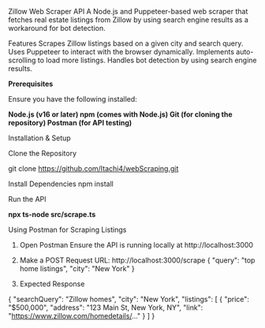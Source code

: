 Zillow Web Scraper API
A Node.js and Puppeteer-based web scraper that fetches real estate listings from Zillow by using search engine results as a workaround for bot detection.

Features
Scrapes Zillow listings based on a given city and search query.
Uses Puppeteer to interact with the browser dynamically.
Implements auto-scrolling to load more listings.
Handles bot detection by using search engine results.

**Prerequisites**

Ensure you have the following installed:

**Node.js (v16 or later)
npm (comes with Node.js)
Git (for cloning the repository)
Postman (for API testing)**

Installation & Setup

Clone the Repository

git clone https://github.com/Itachi4/webScraping.git

Install Dependencies
npm install

Run the API

**npx ts-node src/scrape.ts**

Using Postman for Scraping Listings
1. Open Postman
Ensure the API is running locally at http://localhost:3000
2. Make a POST Request
URL: http://localhost:3000/scrape
{
  "query": "top home listings",
  "city": "New York"
}

3. Expected Response

{
  "searchQuery": "Zillow homes",
  "city": "New York",
  "listings": [
    {
      "price": "$500,000",
      "address": "123 Main St, New York, NY",
      "link": "https://www.zillow.com/homedetails/..."
    }
  ]
}
